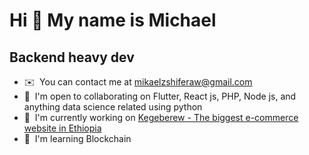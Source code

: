 Hi 👋 My name is Michael
========================

Backend heavy dev
------------------------------

* ✉️  You can contact me at [mikaelzshiferaw@gmail.com](mailto:mikaelzshiferaw@gmail.com)
* 🤝  I'm open to collaborating on Flutter, React js, PHP, Node js, and anything data science related using python
* 🚀  I'm currently working on [Kegeberew - The biggest e-commerce website in Ethiopia](http://kegeberew.com)
* 🧠  I'm learning Blockchain


<!---
slim-crown/slim-crown is a ✨ special ✨ repository because its `README.md` (this file) appears on your GitHub profile.
You can click the Preview link to take a look at your changes.
--->
